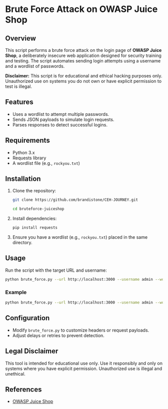 # Brute Force Attack on OWASP Juice Shop

## Overview
This script performs a brute force attack on the login page of **OWASP Juice Shop**, a deliberately insecure web application designed for security training and testing. The script automates sending login attempts using a username and a wordlist of passwords.

**Disclaimer:** This script is for educational and ethical hacking purposes only. Unauthorized use on systems you do not own or have explicit permission to test is illegal.

## Features
- Uses a wordlist to attempt multiple passwords.
- Sends JSON payloads to simulate login requests.
- Parses responses to detect successful logins.

## Requirements
- Python 3.x
- Requests library
- A wordlist file (e.g., `rockyou.txt`)

## Installation
1. Clone the repository:
   ```bash
   git clone https://github.com/brandistone/CEH-JOURNEY.git

   cd bruteforce-juiceshop
   ```
2. Install dependencies:
   ```bash
   pip install requests
   ```
3. Ensure you have a wordlist (e.g., `rockyou.txt`) placed in the same directory.

## Usage
Run the script with the target URL and username:
```bash
python brute_force.py --url http://localhost:3000 --username admin --wordlist rockyou.txt
```

### Example
```bash
python brute_force.py --url http://localhost:3000 --username admin --wordlist C:\Users\Administrator\Downloads\rockyou.txt
```

## Configuration
- Modify `brute_force.py` to customize headers or request payloads.
- Adjust delays or retries to prevent detection.

## Legal Disclaimer
This tool is intended for educational use only. Use it responsibly and only on systems where you have explicit permission. Unauthorized use is illegal and unethical.

## References
- [OWASP Juice Shop](https://owasp.org/www-project-juice-shop/)

